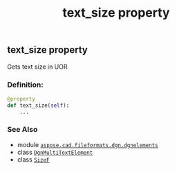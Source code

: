 ﻿---
title: text_size property
second_title: Aspose.CAD for Python via .NET API References
description: 
type: docs
weight: 230
url: /python-net/aspose.cad.fileformats.dgn.dgnelements/dgnmultitextelement/text_size/
is_root: false
---

## text_size property


Gets text size in UOR
### Definition:
```python
@property
def text_size(self):
    ...
```

### See Also
* module [`aspose.cad.fileformats.dgn.dgnelements`](../../)
* class [`DgnMultiTextElement`](/cad/python-net/aspose.cad.fileformats.dgn.dgnelements/dgnmultitextelement)
* class [`SizeF`](/cad/python-net/aspose.cad/sizef)
